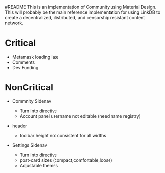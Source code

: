 #README
This is an implementation of Community using Material Design. This will probably be the main reference implementation for using LinkDB to create a decentralized, distributed, and censorship resistant content network.


Critical
========
- Metamask loading late
- Comments
- Dev Funding


NonCritical
===========
- Commnity Sidenav
    - Turn into directive
    - Account panel username not editable (need name registry)
    
- header
    - toolbar height not consistent for all widths

- Settings Sidenav
    - Turn into directive
    - post-card sizes (compact,comfortable,loose)
    - Adjustable themes